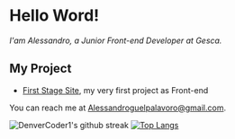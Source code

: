 # Hello Word!

_I'am Alessandro, a Junior Front-end Developer at Gesca._

## My Project

* [First Stage Site](https://alessandroguelpa.github.io/First-Stage-Site/), my very first project as Front-end

You can reach me at <Alessandroguelpalavoro@gmail.com>.


![DenverCoder1's github streak](https://github-readme-streak-stats.herokuapp.com/?user=AlessandroGuelpa&theme=blue-green)
[![Top Langs](https://github-readme-stats.vercel.app/api/top-langs/?username=AlessandroGuelpa&layout=compact)](https://github.com/anuraghazra/github-readme-stats)

